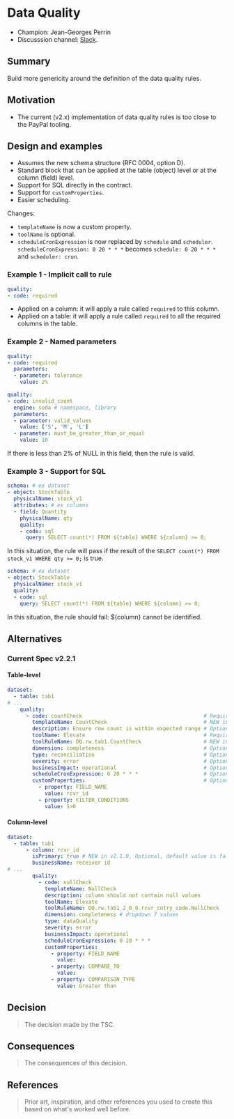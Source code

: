 # Data Quality

* Champion: Jean-Georges Perrin
* Discusssion channel: [Slack](https://aidaug.slack.com/archives/C06TC4X4KD1).

## Summary

Build more genericity around the definition of the data quality rules.

## Motivation

* The current (v2.x) implementation of data quality rules is too close to the PayPal tooling.

## Design and examples

* Assumes the new schema structure (RFC 0004, option D).
* Standard block that can be applied at the table (object) level or at the column (field) level.
* Support for SQL directly in the contract.
* Support for `customProperties`.
* Easier scheduling.

Changes:

* `templateName` is now a custom property.
* `toolName` is optional.
* `scheduleCronExpression` is now replaced by `schedule` and `scheduler`. `scheduleCronExpression: 0 20 * * *` becomes `schedule: 0 20 * * *` and `scheduler: cron`.

### Example 1 - Implicit call to rule

```YAML
quality:
- code: required
```

* Applied on a column: it will apply a rule called `required` to this column.
* Applied on a table: it will apply a rule called `required` to all the required columns in the table.

### Example 2 - Named parameters

```YAML
quality:
- code: required
  parameters:
  - parameter: tolerance
    value: 2%
```

```YAML
quality:
- code: invalid_count
  engine: soda # namespace, library
  parameters:
  - parameter: valid_values
    value: ['S', 'M', 'L']
  - parameter: must_be_greater_than_or_equal
    value: 10
```

If there is less than 2% of NULL in this field, then the rule is valid.

### Example 3 - Support for SQL 

```YAML
schema: # ex dataset
- object: StockTable
  physicalName: stock_v1
  attributes: # ex columns
  - field: Quantity
    physicalName: qty
    quality:
    - code: sql
      query: SELECT count(*) FROM ${table} WHERE ${column} >= 0;
```

In this situation, the rule will pass if the result of the `SELECT count(*) FROM stock_v1 WHERE qty >= 0;` is true.

```YAML
schema: # ex dataset
- object: StockTable
  physicalName: stock_v1
  quality:
  - code: sql
    query: SELECT count(*) FROM ${table} WHERE ${column} >= 0;
```

In this situation, the rule should fail: ${column} cannot be identified.

## Alternatives

### Current Spec v2.2.1

#### Table-level

```YAML
dataset:
  - table: tab1
# ...
    quality:
      - code: countCheck                                       # Required, name of the rule
        templateName: CountCheck                               # NEW in v2.1.0 Required
        description: Ensure row count is within expected range # Optional
        toolName: Elevate                                      # Required
        toolRuleName: DQ.rw.tab1.CountCheck                    # NEW in v2.1.0 Optional (Available only to the users who can change in source code edition)
        dimension: completeness                                # Optional
        type: reconciliation                                   # Optional NEW in v2.1.0 default value for column level check - dataQuality and for table level reconciliation
        severity: error                                        # Optional NEW in v2.1.0, default value is error
        businessImpact: operational                            # Optional NEW in v2.1.0
        scheduleCronExpression: 0 20 * * *                     # Optional NEW in v2.1.0 default schedule - every day 10 a.m. UTC
        customProperties:                                      # Optional
          - property: FIELD_NAME
            value: rcvr_id
          - property: FILTER_CONDITIONS
            value: 1>0
```

#### Column-level

```YAML
dataset:
  - table: tab1
      - column: rcvr_id
        isPrimary: true # NEW in v2.1.0, Optional, default value is false, indicates whether the column is primary key in the table.
        businessName: receiver id
# ...
        quality:
          - code: nullCheck
            templateName: NullCheck
            description: column should not contain null values
            toolName: Elevate
            toolRuleName: DQ.rw.tab1_2_0_0.rcvr_cntry_code.NullCheck
            dimension: completeness # dropdown 7 values
            type: dataQuality
            severity: error
            businessImpact: operational
            scheduleCronExpression: 0 20 * * *
            customProperties:
              - property: FIELD_NAME
                value:
              - property: COMPARE_TO
                value:
              - property: COMPARISON_TYPE
                value: Greater than
```

## Decision

> The decision made by the TSC.

## Consequences

> The consequences of this decision.

## References

> Prior art, inspiration, and other references you used to create this based on what's worked well before.
